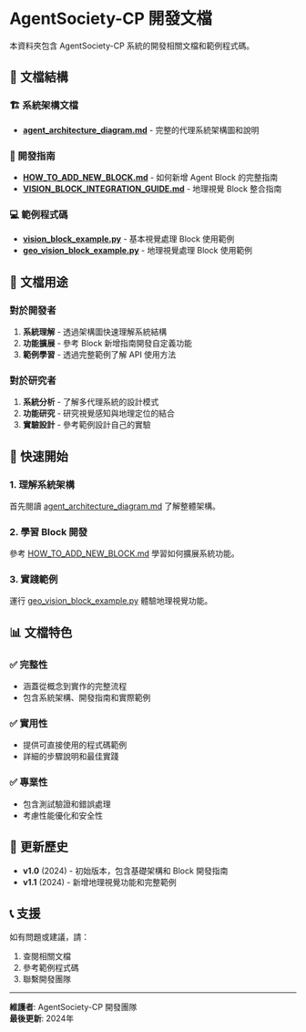 # AgentSociety-CP 開發文檔

本資料夾包含 AgentSociety-CP 系統的開發相關文檔和範例程式碼。

## 📁 文檔結構

### 🏗️ 系統架構文檔
- **[agent_architecture_diagram.md](./agent_architecture_diagram.md)** - 完整的代理系統架構圖和說明

### 🔧 開發指南
- **[HOW_TO_ADD_NEW_BLOCK.md](./HOW_TO_ADD_NEW_BLOCK.md)** - 如何新增 Agent Block 的完整指南
- **[VISION_BLOCK_INTEGRATION_GUIDE.md](./VISION_BLOCK_INTEGRATION_GUIDE.md)** - 地理視覺 Block 整合指南

### 💻 範例程式碼
- **[vision_block_example.py](./vision_block_example.py)** - 基本視覺處理 Block 使用範例
- **[geo_vision_block_example.py](./geo_vision_block_example.py)** - 地理視覺處理 Block 使用範例

## 🎯 文檔用途

### 對於開發者
1. **系統理解** - 透過架構圖快速理解系統結構
2. **功能擴展** - 參考 Block 新增指南開發自定義功能
3. **範例學習** - 透過完整範例了解 API 使用方法

### 對於研究者
1. **系統分析** - 了解多代理系統的設計模式
2. **功能研究** - 研究視覺感知與地理定位的結合
3. **實驗設計** - 參考範例設計自己的實驗

## 🚀 快速開始

### 1. 理解系統架構
首先閱讀 [agent_architecture_diagram.md](./agent_architecture_diagram.md) 了解整體架構。

### 2. 學習 Block 開發
參考 [HOW_TO_ADD_NEW_BLOCK.md](./HOW_TO_ADD_NEW_BLOCK.md) 學習如何擴展系統功能。

### 3. 實踐範例
運行 [geo_vision_block_example.py](./geo_vision_block_example.py) 體驗地理視覺功能。

## 📊 文檔特色

### ✅ 完整性
- 涵蓋從概念到實作的完整流程
- 包含系統架構、開發指南和實際範例

### ✅ 實用性
- 提供可直接使用的程式碼範例
- 詳細的步驟說明和最佳實踐

### ✅ 專業性
- 包含測試驗證和錯誤處理
- 考慮性能優化和安全性

## 🔄 更新歷史

- **v1.0** (2024) - 初始版本，包含基礎架構和 Block 開發指南
- **v1.1** (2024) - 新增地理視覺功能和完整範例

## 📞 支援

如有問題或建議，請：
1. 查閱相關文檔
2. 參考範例程式碼
3. 聯繫開發團隊

---

**維護者**: AgentSociety-CP 開發團隊  
**最後更新**: 2024年